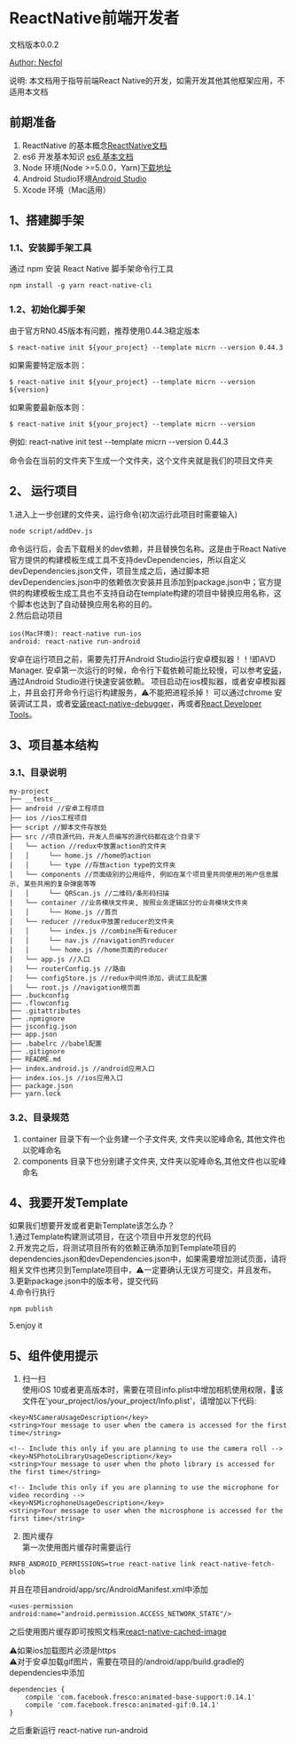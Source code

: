 # ReactNative前端开发者

文档版本0.0.2

[Author: Necfol](https://github.com/necfol)

说明: 本文档用于指导前端React Native的开发，如需开发其他其他框架应用，不适用本文档
## 前期准备
1. ReactNative 的基本概念[ReactNative文档](https://facebook.github.io/react-native/docs/getting-started.html)
2. es6 开发基本知识 [es6 基本文档](http://es6.ruanyifeng.com/)
3. Node 环境(Node >=5.0.0，Yarn)[下载地址](https://nodejs.org/zh-cn/)
4. Android Studio环境[Android Studio](https://developer.android.com/studio/install.html?hl=zh-cn)
5. Xcode 环境（Mac适用）

## 1、搭建脚手架
### 1.1、安装脚手架工具
通过 npm 安装 React Native 脚手架命令行工具

```
npm install -g yarn react-native-cli

```
### 1.2、初始化脚手架

由于官方RN0.45版本有问题，推荐使用0.44.3稳定版本
```
$ react-native init ${your_project} --template micrn --version 0.44.3

```
如果需要特定版本则：

```
$ react-native init ${your_project} --template micrn --version ${version}

```

如果需要最新版本则：

```
$ react-native init ${your_project} --template micrn --version

```

例如: react-native init test --template micrn --version 0.44.3

命令会在当前的文件夹下生成一个文件夹，这个文件夹就是我们的项目文件夹
## 2、 运行项目
1.进入上一步创建的文件夹，运行命令(初次运行此项目时需要输入)

```
node script/addDev.js
```
命令运行后，会去下载相关的dev依赖，并且替换包名称。这是由于React Native官方提供的构建模板生成工具不支持devDependencies，所以自定义devDependencies.json文件，项目生成之后，通过脚本把devDependencies.json中的依赖依次安装并且添加到package.json中；官方提供的构建模板生成工具也不支持自动在template构建的项目中替换应用名称，这个脚本也达到了自动替换应用名称的目的。<br>
2.然后启动项目

```
ios(Mac环境): react-native run-ios
android: react-native run-android

```
安卓在运行项目之前，需要先打开Android Studio运行安卓模拟器！！!即AVD Manager.
安卓第一次运行的时候，命令行下载依赖可能比较慢，可以参考[安装](https://reactnative.cn/docs/0.46/getting-started.html#content)，通过Android Studio进行快速安装依赖。
项目启动在ios模拟器，或者安卓模拟器上，并且会打开命令行运行构建服务，⚠️不能把进程杀掉！
可以通过chrome 安装调试工具，或者[安装react-native-debugger](https://github.com/jhen0409/react-native-debugger)，再或者[React Developer Tools](https://facebook.github.io/react-native/docs/debugging.html)。

## 3、项目基本结构
### 3.1、目录说明
```
my-project
├── __tests__
├── android //安卓工程项目
├── ios //ios工程项目
├── script //脚本文件存放处
├── src //项目源代码，开发人员编写的源代码都在这个目录下
│   └── action //redux中放置action的文件夹
│   │     └── home.js //home的action
│   │     └── type //存放action type的文件夹
│   └── components //页面级别的公用组件, 例如在某个项目里共同使用的用户信息展示, 某些共用的复杂弹窗等等
│   │     └── QRScan.js //二维码/条形码扫描
│   └── container //业务模块文件夹, 按照业务逻辑区分的业务模块文件夹
│   │     └── Home.js //首页
│   └── reducer //redux中放置reducer的文件夹
│   │     └── index.js //combine所有reducer
│   │     └── nav.js //navigation的reducer
│   │     └── home.js //home页面的reducer
│   └── app.js //入口
│   └── routerConfig.js //路由
│   └── configStore.js //redux中间件添加，调试工具配置
│   └── root.js //navigation根页面
├── .buckconfig
├── .flowconfig
├── .gitattributes
├── .npmignore
├── jsconfig.json
├── app.json
├── .babelrc //babel配置
├── .gitignore
├── README.md
├── index.android.js //android应用入口
├── index.ios.js //ios应用入口
├── package.json
├── yarn.lock
```
### 3.2、目录规范
1. container 目录下有一个业务建一个子文件夹, 文件夹以驼峰命名, 其他文件也以驼峰命名
2. components 目录下也分别建子文件夹, 文件夹以驼峰命名,其他文件也以驼峰命名

## 4、我要开发Template

如果我们想要开发或者更新Template该怎么办？<br>
1.通过Template构建测试项目，在这个项目中开发您的代码<br>
2.开发完之后，将测试项目所有的依赖正确添加到Template项目的dependencies.json和devDependencies.json中，如果需要增加测试页面，请将相关文件也拷贝到Template项目中，⚠️一定要确认无误方可提交，并且发布。<br>
3.更新package.json中的版本号，提交代码<br>
4.命令行执行

```
npm publish

```
5.enjoy it

## 5、组件使用提示

1. 扫一扫<br>
使用iOS 10或者更高版本时，需要在项目info.plist中增加相机使用权限，该文件在'your_project/ios/your_project/Info.plist'，请增加以下代码:

```
<key>NSCameraUsageDescription</key>
<string>Your message to user when the camera is accessed for the first time</string>

<!-- Include this only if you are planning to use the camera roll -->
<key>NSPhotoLibraryUsageDescription</key>
<string>Your message to user when the photo library is accessed for the first time</string>

<!-- Include this only if you are planning to use the microphone for video recording -->
<key>NSMicrophoneUsageDescription</key>
<string>Your message to user when the microsphone is accessed for the first time</string>
```

2. 图片缓存<br>
第一次使用图片缓存时需要运行

```
RNFB_ANDROID_PERMISSIONS=true react-native link react-native-fetch-blob
```
并且在项目android/app/src/AndroidManifest.xml中添加

```
<uses-permission android:name="android.permission.ACCESS_NETWORK_STATE"/>
```
之后使用图片缓存即可按照文档来[react-native-cached-image](https://github.com/kfiroo/react-native-cached-image)

⚠️如果ios加载图片必须是https<br>
⚠️对于安卓加载gif图片，需要在项目的/android/app/build.gradle的dependencies中添加

```
dependencies {
    compile 'com.facebook.fresco:animated-base-support:0.14.1'
    compile 'com.facebook.fresco:animated-gif:0.14.1'
}
```
之后重新运行 react-native run-android
